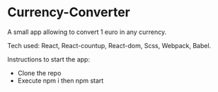 # Currency-Converter

A small app allowing to convert 1 euro in any currency.

Tech used: React, React-countup, React-dom, Scss, Webpack, Babel.

Instructions to start the app:
- Clone the repo
- Execute npm i then npm start
